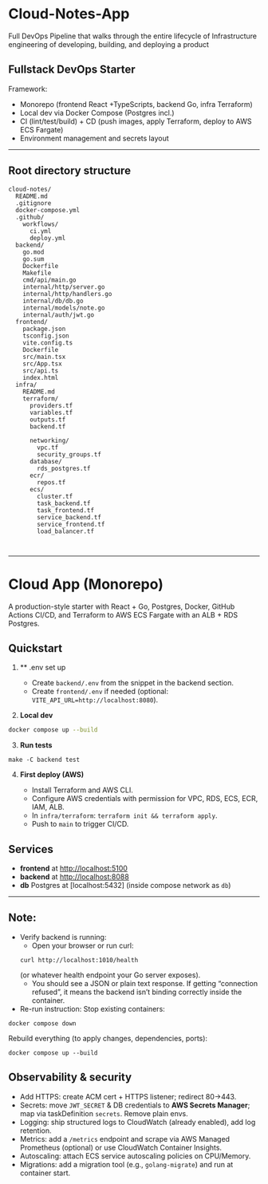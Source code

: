 # Cloud-Notes-App
Full DevOps Pipeline that walks through the entire lifecycle of Infrastructure engineering of developing, building, and deploying a product

## Fullstack DevOps Starter
Framework:
* Monorepo (frontend React +TypeScripts, backend Go, infra Terraform)
* Local dev via Docker Compose (Postgres incl.)
* CI (lint/test/build) + CD (push images, apply Terraform, deploy to AWS ECS Fargate)
* Environment management and secrets layout

---

## Root directory structure
```
cloud-notes/
  README.md
  .gitignore
  docker-compose.yml
  .github/
    workflows/
      ci.yml
      deploy.yml
  backend/
    go.mod
    go.sum
    Dockerfile
    Makefile
    cmd/api/main.go
    internal/http/server.go
    internal/http/handlers.go
    internal/db/db.go
    internal/models/note.go
    internal/auth/jwt.go
  frontend/
    package.json
    tsconfig.json
    vite.config.ts
    Dockerfile
    src/main.tsx
    src/App.tsx
    src/api.ts
    index.html
  infra/
    README.md
    terraform/
      providers.tf
      variables.tf
      outputs.tf
      backend.tf
      
      networking/
        vpc.tf
        security_groups.tf
      database/
        rds_postgres.tf
      ecr/
        repos.tf
      ecs/
        cluster.tf
        task_backend.tf
        task_frontend.tf
        service_backend.tf
        service_frontend.tf
        load_balancer.tf
      
      
```

---

# Cloud App (Monorepo)

A production-style starter with React + Go, Postgres, Docker, GitHub Actions CI/CD, and Terraform to AWS ECS Fargate with an ALB + RDS Postgres.

## Quickstart

1. ** .env set up
   - Create `backend/.env` from the snippet in the backend section.
   - Create `frontend/.env` if needed (optional: `VITE_API_URL=http://localhost:8080`).

2. **Local dev**
```bash
docker compose up --build
```

3. **Run tests**
```
make -C backend test
```

4. **First deploy (AWS)**

   * Install Terraform and AWS CLI.
   * Configure AWS credentials with permission for VPC, RDS, ECS, ECR, IAM, ALB.
   * In `infra/terraform`: `terraform init && terraform apply`.
   * Push to `main` to trigger CI/CD.

## Services

* **frontend** at [http://localhost:5100](http://localhost:5173)
* **backend** at [http://localhost:8088](http://localhost:1010)
* **db** Postgres at [localhost:5432] (inside compose network as `db`)

---
## Note:
* Verify backend is running:
  - Open your browser or run curl:
  ```
  curl http://localhost:1010/health
  ```
  (or whatever health endpoint your Go server exposes).
  - You should see a JSON or plain text response. If getting “connection refused”, it means the backend isn’t binding correctly inside the container.
* Re-run instruction:
Stop existing containers:
```
docker compose down
```
Rebuild everything (to apply changes, dependencies, ports):
```
docker compose up --build
```

## Observability & security

* Add HTTPS: create ACM cert + HTTPS listener; redirect 80→443.
* Secrets: move `JWT_SECRET` & DB credentials to **AWS Secrets Manager**; map via taskDefinition `secrets`. Remove plain envs.
* Logging: ship structured logs to CloudWatch (already enabled), add log retention.
* Metrics: add a `/metrics` endpoint and scrape via AWS Managed Prometheus (optional) or use CloudWatch Container Insights.
* Autoscaling: attach ECS service autoscaling policies on CPU/Memory.
* Migrations: add a migration tool (e.g., `golang-migrate`) and run at container start.


